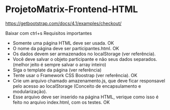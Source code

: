 # ProjetoMatrix-Frontend-HTML
https://getbootstrap.com/docs/4.1/examples/checkout/

Baixar com ctrl+s
Requisitos importantes
- Somente uma página HTML deve ser usada. OK
- O nome da página deve ser participantes.html. OK
- Os dados devem ser armazenados no localStorage (ver referência).
- Você deve salvar o objeto participante e não seus dados separados. (melhor jeito é sempre salvar o array inteiro)
- Siga o template da página (ver referência)
- Tente usar o Framework CSS Boostrap (ver referência). OK
- Crie um arquivo chamado amazenamento.js, que deve ficar responsavel pelo acesso ao localStorage (Conceito de encapsulamento e modularização). 
- Esse arquivo deve ser inserido na página HTML, verique como isso é feito no arquivo index.html, com os testes. OK

